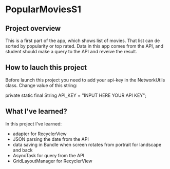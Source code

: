 # PopularMoviesS1

## Project overview

This is a first part of the app, which shows list of movies. That list can de sorted by popularity or top rated. Data in this app comes from the API, and student should make a query to the API and reveive the result.

## How to lauch this project

Before launch this project you need to add your api-key in the NetworkUtils class.
Change value of this string:

private static final String API_KEY = "INPUT HERE YOUR API KEY";

## What I've learned?

In this project I've learned:

- adapter for RecyclerView
- JSON parsing the date from the API
- data saving in Bundle when screen rotates from portrait for landscape and back
- AsyncTask for query from the API
- GridLayoutManager for RecyclerView
